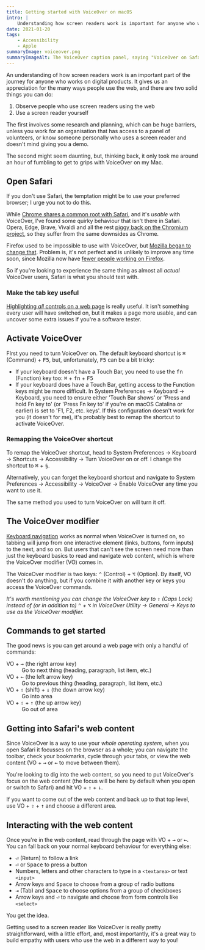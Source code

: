 ```yaml
---
title: Getting started with VoiceOver on macOS
intro: |
    Understanding how screen readers work is important for anyone who works on digital products. Here's how to get started with VoiceOver on macOS.
date: 2021-01-20
tags:
    - Accessibility
    - Apple
summaryImage: voiceover.png
summaryImageAlt: The VoiceOver caption panel, saying "VoiceOver on Safari, Getting started on VoiceOver for macOS, window, Getting started with VoiceOver on macOS, web content has keyboard focus".
---
```


An understanding of how screen readers work is an important part of the journey for anyone who works on digital products. It gives us an appreciation for the many ways people use the web, and there are two solid things you can do:

1. Observe people who use screen readers using the web
2. Use a screen reader yourself

The first involves some research and planning, which can be huge barriers, unless you work for an organisation that has access to a panel of volunteers, or know someone personally who uses a screen reader and doesn't mind giving you a demo.

The second might seem daunting, but, thinking back, it only took me around an hour of fumbling to get to grips with VoiceOver on my Mac.


## Open Safari

If you don't use Safari, the temptation might be to use your preferred browser; I urge you not to do this.

While [Chrome shares a common root with Safari](https://arstechnica.com/information-technology/2013/04/google-going-its-own-way-forking-webkit-rendering-engine/), and it's *usable* with VoiceOver, I've found some quirky behaviour that isn't there in Safari. Opera, Edge, Brave, Vivaldi and all the rest [piggy back on the Chromium project](https://blogs.windows.com/windowsexperience/2018/12/06/microsoft-edge-making-the-web-better-through-more-open-source-collaboration/), so they suffer from the same downsides as Chrome.

Firefox used to be impossible to use with VoiceOver, but [Mozilla began to change that](https://blog.mozilla.org/accessibility/proper-voiceover-support-coming-soon-to-firefox-on-macos/). Problem is, it's not perfect and is unlikely to improve any time soon, since Mozilla now have [fewer people working on Firefox](https://blog.mozilla.org/blog/2020/08/11/changing-world-changing-mozilla/).

So if you're looking to experience the same thing as almost all *actual* VoiceOver users, Safari is what you should test with.

### Make the tab key useful

[Highlighting *all* controls on a web page](/blog/how-to-use-the-keyboard-to-navigate-on-safari) is really useful. It isn't something every user will have switched on, but it makes a page more usable, and can uncover some extra issues if you're a software tester.


## Activate VoiceOver

FIrst you need to turn VoiceOver on. The default keyboard shortcut is <kbd>⌘</kbd> (Command) + <kbd>F5</kbd>, but, unfortunately, <kbd>F5</kbd> can be a bit tricky:

- If your keyboard doesn't have a Touch Bar, you need to use the <kbd>fn</kbd> (Function) key too: <kbd>⌘</kbd> + <kbd>fn</kbd> + <kbd>F5</kbd>
- If your keyboard does have a Touch Bar, getting access to the Function keys might be more difficult. In System Preferences → Keyboard → Keyboard, you need to ensure either 'Touch Bar shows' or 'Press and hold Fn key to' (or 'Press Fn key to' if you're on macOS Catalina or earlier) is set to 'F1, F2, etc. keys'. If this configuration doesn't work for you (it doesn't for me), it's probably best to remap the shortcut to activate VoiceOver.

### Remapping the VoiceOver shortcut

To remap the VoiceOver shortcut, head to System Preferences → Keyboard → Shortcuts → Accessibility → Turn VoiceOver on or off.  I change the shortcut to <kbd>⌘</kbd> + <kbd>§</kbd>.

Alternatively, you can forget the keyboard shortcut and navigate to System Preferences → Accessibility → VoiceOver → Enable VoiceOver any time you want to use it.

The same method you used to turn VoiceOver on will turn it off.


## The VoiceOver modifier

[Keyboard navigation](/blog/how-to-use-the-keyboard-to-navigate-on-safari) works as normal when VoiceOver is turned on, so tabbing will jump from one interactive element (links, buttons, form inputs) to the next, and so on. But users that can't see the screen need more than just the keyboard basics to read and navigate web content, which is where the VoiceOver modifier (VO) comes in.

The VoiceOver modifier is two keys: <kbd>⌃</kbd> (Control) + <kbd>⌥</kbd> (Option). By itself, VO doesn't do anything, but if you combine it with another key or keys you access the VoiceOver commands.

<i>It's worth mentioning you can change the VoiceOver key to <kbd>⇪</kbd> (Caps Lock) instead of (or in addition to) <kbd>⌃</kbd> + <kbd>⌥</kbd> in VoiceOver Utility → General → Keys to use as the VoiceOver modifier.</i>


## Commands to get started

The good news is you can get around a web page with only a handful of commands:

<dl>
    <dt>VO + <kbd>→</kbd> (the right arrow key)</dt>
        <dd>Go to next thing (heading, paragraph, list item, etc.)</dd>
    <dt>VO + <kbd>←</kbd> (the left arrow key)</dt>
        <dd>Go to previous thing (heading, paragraph, list item, etc.)</dd>
    <dt>VO + <kbd>⇧</kbd> (shift) + <kbd>↓</kbd> (the down arrow key)</dt>
        <dd>Go into area</dd>
    <dt>VO + <kbd>⇧</kbd> + <kbd>↑</kbd> (the up arrow key)</dt>
        <dd>Go out of area</dd>
</dl>


## Getting into Safari's web content

Since VoiceOver is a way to use your *whole operating system*, when you open Safari it focusses on the browser as a whole; you can navigate the toolbar, check your bookmarks, cycle through your tabs, or view the web content (VO + <kbd>→</kbd> or <kbd>←</kbd> to move between them).

You're looking to dig into the web content, so you need to put VoiceOver's focus on the web content (the focus will be here by default when you open or switch to Safari) and hit VO + <kbd>⇧</kbd> + <kbd>↓</kbd>.

If you want to come out of the web content and back up to that top level, use VO + <kbd>⇧</kbd> + <kbd>↑</kbd> and choose a different area.


## Interacting with the web content

Once you're in the web content, read through the page with VO + <kbd>→</kbd> or <kbd>←</kbd>. You can fall back on your normal keyboard behaviour for everything else:

- <kbd>⏎</kbd> (Return) to follow a link
- <kbd>⏎</kbd> or <kbd>Space</kbd> to press a button
- Numbers, letters and other characters to type in a `<textarea>` or text `<input>`
- Arrow keys and <kbd>Space</kbd> to choose from a group of radio buttons
- <kbd>⇥</kbd> (Tab) and <kbd>Space</kbd> to choose options from a group of checkboxes
- Arrow keys and <kbd>⏎</kbd> to navigate and choose from form controls like `<select>`

You get the idea.

Getting used to a screen reader like VoiceOver is really pretty straightforward, with a little effort, and, most importantly, it's a great way to build empathy with users who use the web in a different way to you!
